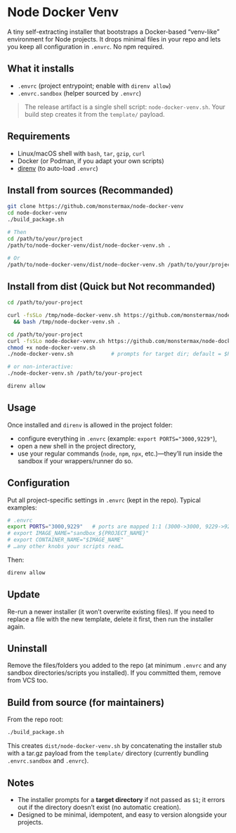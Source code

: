 
# Node Docker Venv

A tiny self-extracting installer that bootstraps a Docker-based “venv-like” environment for Node projects. It drops minimal files in your repo and lets you keep all configuration in `.envrc`. No npm required.

## What it installs

* `.envrc` (project entrypoint; enable with `direnv allow`)
* `.envrc.sandbox` (helper sourced by `.envrc`)

> The release artifact is a single shell script: `node-docker-venv.sh`. Your build step creates it from the `template/` payload.&#x20;

## Requirements

* Linux/macOS shell with `bash`, `tar`, `gzip`, `curl`
* Docker (or Podman, if you adapt your own scripts)
* [direnv](https://direnv.net) (to auto-load `.envrc`)


## Install from sources (Recommanded)

```bash
git clone https://github.com/monstermax/node-docker-venv
cd node-docker-venv
./build_package.sh

# Then
cd /path/to/your/project
/path/to/node-docker-venv/dist/node-docker-venv.sh .

# Or
/path/to/node-docker-venv/dist/node-docker-venv.sh /path/to/your/project
```


## Install from dist (Quick but Not recommanded)

```bash
cd /path/to/your-project

curl -fsSLo /tmp/node-docker-venv.sh https://github.com/monstermax/node-docker-venv/raw/refs/heads/master/dist/node-docker-venv.sh \
  && bash /tmp/node-docker-venv.sh .

```

```bash
cd /path/to/your-project
curl -fsSLo node-docker-venv.sh https://github.com/monstermax/node-docker-venv/raw/refs/heads/master/dist/node-docker-venv.sh
chmod +x node-docker-venv.sh
./node-docker-venv.sh            # prompts for target dir; default = $PWD

# or non-interactive:
./node-docker-venv.sh /path/to/your-project
```


```bash
direnv allow
```


## Usage

Once installed and `direnv` is allowed in the project folder:

* configure everything in `.envrc` (example: `export PORTS="3000,9229"`),
* open a new shell in the project directory,
* use your regular commands (`node`, `npm`, `npx`, etc.)—they’ll run inside the sandbox if your wrappers/runner do so.

## Configuration

Put all project-specific settings in `.envrc` (kept in the repo). Typical examples:

```bash
# .envrc
export PORTS="3000,9229"   # ports are mapped 1:1 (3000->3000, 9229->9229)
# export IMAGE_NAME="sandbox_${PROJECT_NAME}"
# export CONTAINER_NAME="$IMAGE_NAME"
# …any other knobs your scripts read…
```

Then:

```bash
direnv allow
```

## Update

Re-run a newer installer (it won’t overwrite existing files). If you need to replace a file with the new template, delete it first, then run the installer again.

## Uninstall

Remove the files/folders you added to the repo (at minimum `.envrc` and any sandbox directories/scripts you installed). If you committed them, remove from VCS too.

## Build from source (for maintainers)

From the repo root:

```bash
./build_package.sh
```

This creates `dist/node-docker-venv.sh` by concatenating the installer stub with a tar.gz payload from the `template/` directory (currently bundling `.envrc.sandbox` and `.envrc`).

## Notes

* The installer prompts for a **target directory** if not passed as `$1`; it errors out if the directory doesn’t exist (no automatic creation).
* Designed to be minimal, idempotent, and easy to version alongside your projects.

